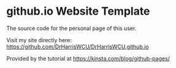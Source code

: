 # github.io Website Template
The source code for the personal page of this user.

Visit my site directly here: https://github.com/DrHarrisWCU/DrHarrisWCU.github.io

Provided by the tutorial at https://kinsta.com/blog/github-pages/
